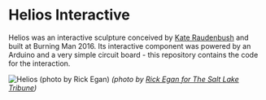 # Helios Interactive

Helios was an interactive sculpture conceived by [Kate Raudenbush](http://www.kateraudenbush.com/) and built at Burning Man 2016. Its interactive component was powered by an Arduino and a very simple circuit board - this repository contains the code for the interaction.

![Helios (photo by Rick Egan)](https://cloud.githubusercontent.com/assets/73099/18445632/82a96e40-78ec-11e6-912e-c87fba909da1.jpg)
_(photo by [Rick Egan for The Salt Lake Tribune](https://www.facebook.com/photo.php?fbid=10154457936298416&set=a.10154457932093416.1073741895.757813415&type=3&theater))_
